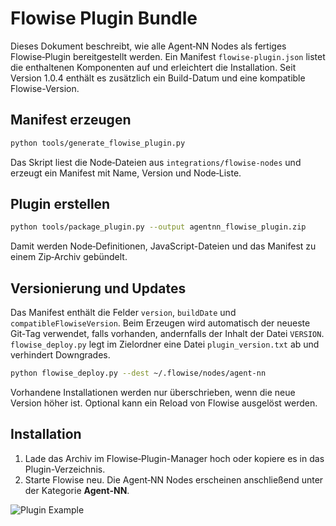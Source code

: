 # Flowise Plugin Bundle

Dieses Dokument beschreibt, wie alle Agent‑NN Nodes als fertiges Flowise‑Plugin bereitgestellt werden.
Ein Manifest `flowise-plugin.json` listet die enthaltenen Komponenten auf und erleichtert die Installation. Seit Version 1.0.4 enthält es zusätzlich ein Build-Datum und eine kompatible Flowise-Version.

## Manifest erzeugen

```bash
python tools/generate_flowise_plugin.py
```

Das Skript liest die Node‑Dateien aus `integrations/flowise-nodes` und erzeugt ein Manifest mit Name, Version und Node‑Liste.

## Plugin erstellen

```bash
python tools/package_plugin.py --output agentnn_flowise_plugin.zip
```

Damit werden Node‑Definitionen, JavaScript-Dateien und das Manifest zu einem Zip‑Archiv gebündelt.

## Versionierung und Updates

Das Manifest enthält die Felder `version`, `buildDate` und `compatibleFlowiseVersion`. Beim Erzeugen wird automatisch der neueste Git‑Tag verwendet, falls vorhanden, andernfalls der Inhalt der Datei `VERSION`.
`flowise_deploy.py` legt im Zielordner eine Datei `plugin_version.txt` ab und verhindert Downgrades.

```bash
python flowise_deploy.py --dest ~/.flowise/nodes/agent-nn
```

Vorhandene Installationen werden nur überschrieben, wenn die neue Version höher ist. Optional kann ein Reload von Flowise ausgelöst werden.

## Installation

1. Lade das Archiv im Flowise‑Plugin-Manager hoch oder kopiere es in das Plugin-Verzeichnis.
2. Starte Flowise neu. Die Agent‑NN Nodes erscheinen anschließend unter der Kategorie **Agent-NN**.

![Plugin Example](integrations/flowise_example.png)
